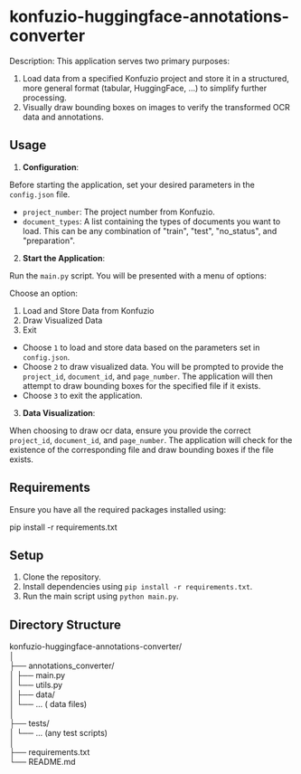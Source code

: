 # konfuzio-huggingface-annotations-converter

Description: This application serves two primary purposes:

1. Load data from a specified Konfuzio project and store it in a structured, more general format (tabular, HuggingFace, ...) to simplify further processing.
2. Visually draw bounding boxes on images to verify the transformed OCR data and annotations.

## Usage

1. **Configuration**: 

Before starting the application, set your desired parameters in the `config.json` file.
- `project_number`: The project number from Konfuzio.
- `document_types`: A list containing the types of documents you want to load. This can be any combination of "train", "test", "no_status", and "preparation".

2. **Start the Application**:

Run the `main.py` script. You will be presented with a menu of options:

Choose an option:

1. Load and Store Data from Konfuzio
2. Draw Visualized Data
3. Exit

- Choose `1` to load and store data based on the parameters set in `config.json`.
- Choose `2` to draw visualized data. You will be prompted to provide the `project_id`, `document_id`, and `page_number`. The application will then attempt to draw bounding boxes for the specified file if it exists.
- Choose `3` to exit the application.

3. **Data Visualization**:

When choosing to draw ocr data, ensure you provide the correct `project_id`, `document_id`, and `page_number`. The application will check for the existence of the corresponding file and draw bounding boxes if the file exists.

## Requirements

Ensure you have all the required packages installed using:

pip install -r requirements.txt


## Setup
1. Clone the repository.
2. Install dependencies using `pip install -r requirements.txt`.
3. Run the main script using `python main.py`.


## Directory Structure

konfuzio-huggingface-annotations-converter/  
│  
├── annotations_converter/  
│   ├── main.py  
│   └── utils.py  
│
├── data/  
│   └── ... ( data files)  
│  
├── tests/  
│   └── ... (any test scripts)  
│  
├── requirements.txt  
└── README.md  
